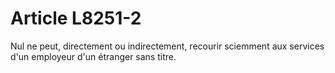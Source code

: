 # Article L8251-2

Nul ne peut, directement ou indirectement, recourir sciemment aux services d'un employeur d'un étranger sans titre.